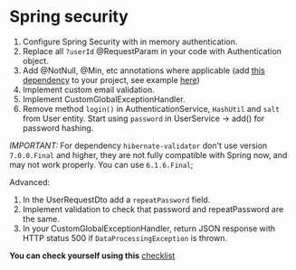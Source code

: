 # Spring security

1. Configure Spring Security with in memory authentication.
1. Replace all `?userId` @RequestParam in your code with Authentication object.
1. Add @NotNull, @Min, etc annotations where applicable
   (add [this dependency](https://mvnrepository.com/artifact/org.hibernate/hibernate-validator)
   to your project, see example [here](https://hibernate.org/validator/))
1. Implement custom email validation.
1. Implement CustomGlobalExceptionHandler.
1. Remove method `login()` in AuthenticationService, `HashUtil` and `salt` from User entity.
   Start using `password` in UserService -> add() for password hashing.
   
*IMPORTANT:*
For dependency `hibernate-validator` don't use version `7.0.0.Final` and higher, they are not 
fully compatible with Spring now, and may not work properly. You can use `6.1.6.Final`;

Advanced:
1. In the UserRequestDto add a `repeatPassword` field.
1. Implement validation to check that password and repeatPassword are the same.
1. In your CustomGlobalExceptionHandler, return JSON response with HTTP status 500
   if `DataProcessingException` is thrown.
   
__You can check yourself using this__ [checklist](https://mate-academy.github.io/jv-program-common-mistakes/java-spring/security/jv-spring-security-checklist)

